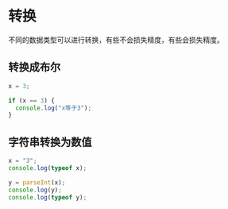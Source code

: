 # 转换

不同的数据类型可以进行转换，有些不会损失精度，有些会损失精度。

## 转换成布尔

<div class="run"></div>

```JavaScript
x = 3;

if (x == 3) {
  console.log("x等于3");
}
```

## 字符串转换为数值

<div class="run"></div>

```JavaScript
x = "3";
console.log(typeof x);

y = parseInt(x);
console.log(y);
console.log(typeof y);
```

